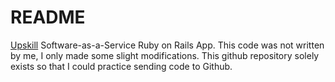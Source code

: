 # README

[Upskill](http://upskillcourses.com) Software-as-a-Service Ruby on Rails App. This code was not written by me, I only made some slight modifications. This github repository solely exists so that I could practice sending code to Github.
